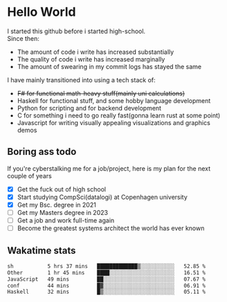 # Hello World

I started this github before i started high-school.  
Since then:
- The amount of code i write has increased substantially
- The quality of code i write has increased marginally
- The amount of swearing in my commit logs has stayed the same

I have mainly transitioned into using a tech stack of:
- ~~F# for functional math-heavy stuff(mainly uni calculations)~~
- Haskell for functional stuff, and some hobby language development
- Python for scripting and for backend development
- C for something i need to go really fast(gonna learn rust at some point)
- Javascript for writing visually appealing visualizations and graphics demos

## Boring ass todo
If you're cyberstalking me for a job/project, here is my plan for the next couple of years
- [x] Get the fuck out of high school
- [x] Start studying CompSci(datalogi) at Copenhagen university
- [x] Get my Bsc. degree in 2021
- [ ] Get my Masters degree in 2023
- [ ] Get a job and work full-time again
- [ ] Become the greatest systems architect the world has ever known

## Wakatime stats
<!--START_SECTION:waka-->

```txt
sh           5 hrs 37 mins   █████████████▒░░░░░░░░░░░   52.85 %
Other        1 hr 45 mins    ████░░░░░░░░░░░░░░░░░░░░░   16.51 %
JavaScript   49 mins         ██░░░░░░░░░░░░░░░░░░░░░░░   07.67 %
conf         44 mins         █▓░░░░░░░░░░░░░░░░░░░░░░░   06.91 %
Haskell      32 mins         █▒░░░░░░░░░░░░░░░░░░░░░░░   05.11 %
```

<!--END_SECTION:waka-->
